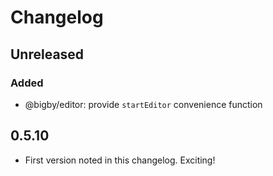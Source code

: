 # Changelog

## Unreleased

### Added

- @bigby/editor: provide `startEditor` convenience function

## 0.5.10

- First version noted in this changelog. Exciting!
